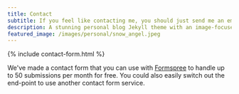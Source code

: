 ```yaml
---
title: Contact
subtitle: If you feel like contacting me, you should just send me an email instead of using this form. I do not know how it works. 
description: A stunning personal blog Jekyll theme with an image-focused design.
featured_image: /images/personal/snow_angel.jpeg
---
```


{% include contact-form.html %}

We've made a contact form that you can use with [Formspree](https://formspree.io/create/jekyllthemes) to handle up to 50 submissions per month for free. You could also easily switch out the end-point to use another contact form service.
